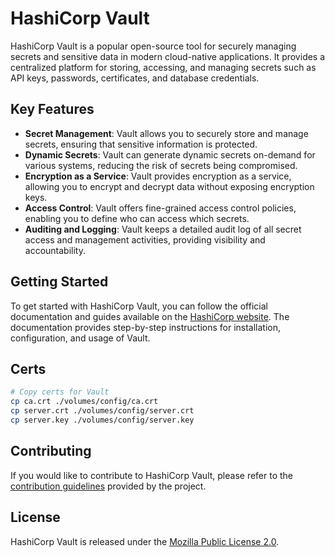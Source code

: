 # HashiCorp Vault

HashiCorp Vault is a popular open-source tool for securely managing secrets and sensitive data in modern cloud-native applications. It provides a centralized platform for storing, accessing, and managing secrets such as API keys, passwords, certificates, and database credentials.

## Key Features

- **Secret Management**: Vault allows you to securely store and manage secrets, ensuring that sensitive information is protected.
- **Dynamic Secrets**: Vault can generate dynamic secrets on-demand for various systems, reducing the risk of secrets being compromised.
- **Encryption as a Service**: Vault provides encryption as a service, allowing you to encrypt and decrypt data without exposing encryption keys.
- **Access Control**: Vault offers fine-grained access control policies, enabling you to define who can access which secrets.
- **Auditing and Logging**: Vault keeps a detailed audit log of all secret access and management activities, providing visibility and accountability.

## Getting Started

To get started with HashiCorp Vault, you can follow the official documentation and guides available on the [HashiCorp website](https://www.vaultproject.io/). The documentation provides step-by-step instructions for installation, configuration, and usage of Vault.

## Certs

```bash
# Copy certs for Vault
cp ca.crt ./volumes/config/ca.crt
cp server.crt ./volumes/config/server.crt
cp server.key ./volumes/config/server.key
```

## Contributing

If you would like to contribute to HashiCorp Vault, please refer to the [contribution guidelines](https://github.com/hashicorp/vault/blob/main/CONTRIBUTING.md) provided by the project.

## License

HashiCorp Vault is released under the [Mozilla Public License 2.0](https://github.com/hashicorp/vault/blob/main/LICENSE).